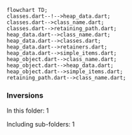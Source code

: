 <!---
Generated by https://github.com/polina-c/layerlens
Dependencies that create loops (inversions) are marked with `!`.
-->

```mermaid
flowchart TD;
classes.dart--!-->heap_data.dart;
classes.dart-->class_name.dart;
classes.dart-->retaining_path.dart;
heap_data.dart-->class_name.dart;
heap_data.dart-->classes.dart;
heap_data.dart-->retainers.dart;
heap_data.dart-->simple_items.dart;
heap_object.dart-->class_name.dart;
heap_object.dart-->heap_data.dart;
heap_object.dart-->simple_items.dart;
retaining_path.dart-->class_name.dart;
```

### Inversions
In this folder: 1

Including sub-folders: 1

